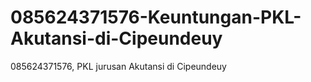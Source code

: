 # 085624371576-Keuntungan-PKL-Akutansi-di-Cipeundeuy
085624371576, PKL jurusan Akutansi di Cipeundeuy 
